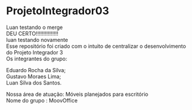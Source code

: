 # ProjetoIntegrador03
Luan testando o merge<br>
DEU CERTO!!!!!!!!!!!!!!!<br>luan testando novamente<br>
Esse repositório foi criado com o intuito de centralizar o desenvolvimento do Projeto Integrador 3<br>
Os integrantes do grupo:<br>

Eduardo Rocha da Silva;<br>
Gustavo Moraes Lima;<br>
Luan Silva dos Santos.<br>

Nossa área de atuação: Móveis planejados para escritório<br>
Nome do grupo : MoovOffice
